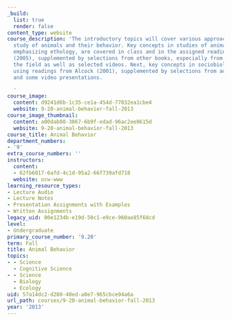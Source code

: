 ```yaml
---
_build:
  list: true
  render: false
content_type: website
course_description: 'The introductory topics will cover various approaches to the
  study of animals and their behavior. Key concepts in studies of animal behavior,
  emphasizing ethology, are covered in class and in the assigned readings from Scott
  (2005), supplemented by selections from other books, especially from classics in
  the field as well as selected videos. Next, key concepts in sociobiology are covered
  using readings from Alcock (2001), supplemented by selections from additional books
  and some video presentations.

  '
course_image:
  content: d9241d6b-1c35-ce1a-454d-77032ea1cbe4
  website: 9-20-animal-behavior-fall-2013
course_image_thumbnail:
  content: a00dab08-3867-6b9f-edad-96ac2ee0615d
  website: 9-20-animal-behavior-fall-2013
course_title: Animal Behavior
department_numbers:
- '9'
extra_course_numbers: ''
instructors:
  content:
  - 62fb6017-6afd-4c1d-95a2-66f739afd718
  website: ocw-www
learning_resource_types:
- Lecture Audio
- Lecture Notes
- Presentation Assignments with Examples
- Written Assignments
legacy_uid: 00e1234b-e19d-50c1-e9ce-960ae85f68cd
level:
- Undergraduate
primary_course_number: '9.20'
term: Fall
title: Animal Behavior
topics:
- - Science
  - Cognitive Science
- - Science
  - Biology
  - Ecology
uid: 57a14dc2-d280-40ed-a0e7-965cbce94a6a
url_path: courses/9-20-animal-behavior-fall-2013
year: '2013'
---
```

